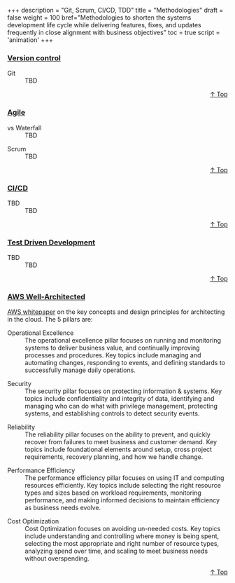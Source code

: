 +++
description = "Git, Scrum, CI/CD, TDD"
title = "Methodologies"
draft = false
weight = 100
bref="Methodologies to shorten the systems development life cycle while delivering features, fixes, and updates frequently in close alignment with business objectives"
toc = true
script = 'animation'
+++

<h3 class="section-head" id="h-Section1"><a href="#h-Section1">Version control</a></h3>
  <div class="example">
    <dl>
      <dt>Git</dt>
      <dd>TBD </dd>
    </dl>
  </div>
<div style="text-align:right"> <a href="#top">&#8593; Top</a></div>

<h3 class="section-head" id="h-Section2"><a href="#h-Section2">Agile</a></h3>
  <div class="example">
    <dl>
      <dt>vs Waterfall</dt>
      <dd>TBD </dd>
    </dl>
    <dl>
      <dt>Scrum</dt>
      <dd>TBD </dd>
    </dl>
  </div>
<div style="text-align:right"> <a href="#top">&#8593; Top</a></div>

<h3 class="section-head" id="h-Section3"><a href="#h-Section3">CI/CD</a></h3>
  <div class="example">
    <dl>
      <dt>TBD</dt>
      <dd>TBD </dd>
    </dl>
  </div>
<div style="text-align:right"> <a href="#top">&#8593; Top</a></div>

<h3 class="section-head" id="h-Section4"><a href="#h-Section4">Test Driven Development</a></h3>
  <div class="example">
    <dl>
      <dt>TBD</dt>
      <dd>TBD </dd>
    </dl>
  </div>
<div style="text-align:right"> <a href="#top">&#8593; Top</a></div>

<h3 class="section-head" id="h-Section5"><a href="#h-Section5">AWS Well-Architected</a></h3>
  <div class="example">
    <p><a href="https://aws.amazon.com/architecture/well-architected/">AWS whitepaper</a> on the key concepts and design principles for architecting in the cloud. The 5 pillars are:</p>
    <dl>
      <dt>Operational Excellence</dt>
      <dd>The operational excellence pillar focuses on running and monitoring systems to deliver business value, and continually improving processes and procedures. Key topics include managing and automating changes, responding to events, and defining standards to successfully manage daily operations.</dd>
    </dl>
    <dl>
      <dt>Security</dt>
      <dd>The security pillar focuses on protecting information & systems. Key topics include confidentiality and integrity of data, identifying and managing who can do what with privilege management, protecting systems, and establishing controls to detect security events.</dd>
    </dl>
    <dl>
      <dt>Reliability</dt>
      <dd>The reliability pillar focuses on the ability to prevent, and quickly recover from failures to meet business and customer demand. Key topics include foundational elements around setup, cross project requirements, recovery planning, and how we handle change. </dd>
    </dl>
    <dl>
      <dt>Performance Efficiency</dt>
      <dd>The performance efficiency pillar focuses on using IT and computing resources efficiently. Key topics include selecting the right resource types and sizes based on workload requirements, monitoring performance, and making informed decisions to maintain efficiency as business needs evolve. </dd>
    </dl>
    <dl>
      <dt>Cost Optimization</dt>
      <dd>Cost Optimization focuses on avoiding un-needed costs. Key topics include understanding and controlling where money is being spent, selecting the most appropriate and right number of resource types, analyzing spend over time, and scaling to meet business needs without overspending. </dd>
    </dl>
  </div>
<div style="text-align:right"> <a href="#top">&#8593; Top</a></div>

